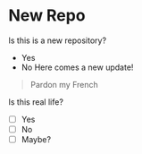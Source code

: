 # New Repo

Is this is a new repository?
- Yes
- No
Here comes a new update! 
> Pardon my French

Is this real life?
- [ ] Yes
- [ ] No
- [ ] Maybe?
